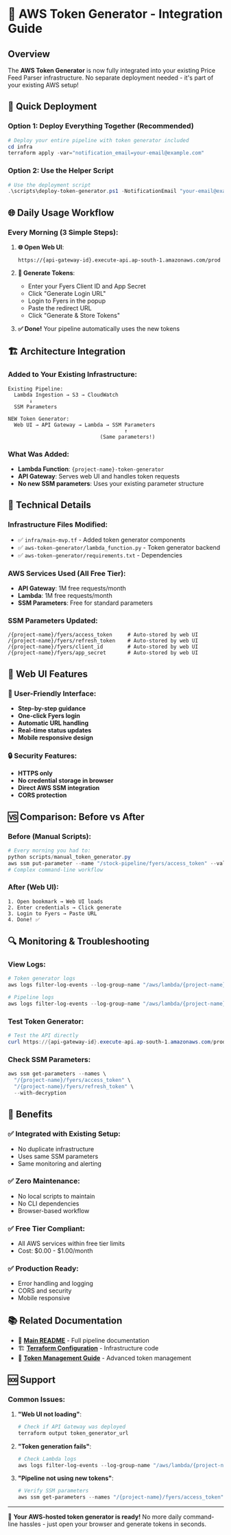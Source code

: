 # 🔑 AWS Token Generator - Integration Guide

## Overview

The **AWS Token Generator** is now fully integrated into your existing Price Feed Parser infrastructure. No separate deployment needed - it's part of your existing AWS setup!

## 🚀 Quick Deployment

### Option 1: Deploy Everything Together (Recommended)
```powershell
# Deploy your entire pipeline with token generator included
cd infra
terraform apply -var="notification_email=your-email@example.com"
```

### Option 2: Use the Helper Script
```powershell
# Use the deployment script
.\scripts\deploy-token-generator.ps1 -NotificationEmail "your-email@example.com"
```

## 🌐 Daily Usage Workflow

### Every Morning (3 Simple Steps):

1. **🌐 Open Web UI**: 
   ```
   https://{api-gateway-id}.execute-api.ap-south-1.amazonaws.com/prod
   ```

2. **🔑 Generate Tokens**:
   - Enter your Fyers Client ID and App Secret
   - Click "Generate Login URL"
   - Login to Fyers in the popup
   - Paste the redirect URL
   - Click "Generate & Store Tokens"

3. **✅ Done!** Your pipeline automatically uses the new tokens

## 🏗️ Architecture Integration

### Added to Your Existing Infrastructure:
```
Existing Pipeline:
  Lambda Ingestion → S3 → CloudWatch
       ↓
  SSM Parameters

NEW Token Generator:
  Web UI → API Gateway → Lambda → SSM Parameters
                                      ↑
                              (Same parameters!)
```

### What Was Added:
- **Lambda Function**: `{project-name}-token-generator`
- **API Gateway**: Serves web UI and handles token requests
- **No new SSM parameters**: Uses your existing parameter structure

## 🔧 Technical Details

### Infrastructure Files Modified:
- ✅ `infra/main-mvp.tf` - Added token generator components
- ✅ `aws-token-generator/lambda_function.py` - Token generator backend
- ✅ `aws-token-generator/requirements.txt` - Dependencies

### AWS Services Used (All Free Tier):
- **API Gateway**: 1M free requests/month
- **Lambda**: 1M free requests/month
- **SSM Parameters**: Free for standard parameters

### SSM Parameters Updated:
```
/{project-name}/fyers/access_token     # Auto-stored by web UI
/{project-name}/fyers/refresh_token    # Auto-stored by web UI
/{project-name}/fyers/client_id        # Auto-stored by web UI
/{project-name}/fyers/app_secret       # Auto-stored by web UI
```

## 📱 Web UI Features

### 🎯 User-Friendly Interface:
- **Step-by-step guidance**
- **One-click Fyers login**
- **Automatic URL handling**
- **Real-time status updates**
- **Mobile responsive design**

### 🔒 Security Features:
- **HTTPS only**
- **No credential storage in browser**
- **Direct AWS SSM integration**
- **CORS protection**

## 🆚 Comparison: Before vs After

### Before (Manual Scripts):
```powershell
# Every morning you had to:
python scripts/manual_token_generator.py
aws ssm put-parameter --name "/stock-pipeline/fyers/access_token" --value "..."
# Complex command-line workflow
```

### After (Web UI):
```
1. Open bookmark → Web UI loads
2. Enter credentials → Click generate
3. Login to Fyers → Paste URL
4. Done! ✅
```

## 🔍 Monitoring & Troubleshooting

### View Logs:
```powershell
# Token generator logs
aws logs filter-log-events --log-group-name "/aws/lambda/{project-name}-token-generator"

# Pipeline logs  
aws logs filter-log-events --log-group-name "/aws/lambda/{project-name}-ingestion"
```

### Test Token Generator:
```powershell
# Test the API directly
curl https://{api-gateway-id}.execute-api.ap-south-1.amazonaws.com/prod
```

### Check SSM Parameters:
```powershell
aws ssm get-parameters --names \
  "/{project-name}/fyers/access_token" \
  "/{project-name}/fyers/refresh_token" \
  --with-decryption
```

## 🎯 Benefits

### ✅ **Integrated with Existing Setup**:
- No duplicate infrastructure
- Uses same SSM parameters
- Same monitoring and alerting

### ✅ **Zero Maintenance**:
- No local scripts to maintain
- No CLI dependencies
- Browser-based workflow

### ✅ **Free Tier Compliant**:
- All AWS services within free tier limits
- Cost: $0.00 - $1.00/month

### ✅ **Production Ready**:
- Error handling and logging
- CORS and security
- Mobile responsive

## 📚 Related Documentation

- 📖 **[Main README](../README.md)** - Full pipeline documentation
- 🏗️ **[Terraform Configuration](../infra/main-mvp.tf)** - Infrastructure code
- 🔑 **[Token Management Guide](../TOKEN_MANAGEMENT_GUIDE.md)** - Advanced token management

## 🆘 Support

### Common Issues:

1. **"Web UI not loading"**:
   ```powershell
   # Check if API Gateway was deployed
   terraform output token_generator_url
   ```

2. **"Token generation fails"**:
   ```powershell
   # Check Lambda logs
   aws logs filter-log-events --log-group-name "/aws/lambda/{project-name}-token-generator" --start-time $(date -d '1 hour ago' +%s)000
   ```

3. **"Pipeline not using new tokens"**:
   ```powershell
   # Verify SSM parameters
   aws ssm get-parameters --names "/{project-name}/fyers/access_token" --with-decryption
   ```

---

🎉 **Your AWS-hosted token generator is ready!** No more daily command-line hassles - just open your browser and generate tokens in seconds.
